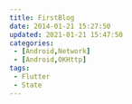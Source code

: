 ```yaml
---
title: FirstBlog
date: 2014-01-21 15:27:50
updated: 2021-01-21 15:47:50
categories: 
 - [Android,Network]
 - [Android,OKHttp]
tags:
 - Flutter
 - State
---
```


